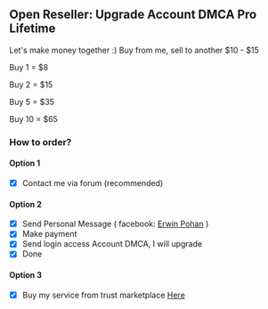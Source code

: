 ## Open Reseller: Upgrade Account DMCA Pro Lifetime 

Let's make money together :)
Buy from me, sell to another  $10 - $15


Buy 1 = $8

Buy 2 = $15

Buy 5 = $35

Buy 10 = $65

### How to order?
#### Option 1
- [x] Contact me via forum (recommended)

#### Option 2
- [x] Send Personal Message ( facebook: [Erwin Pohan](https://p-store.net/akun/45124/jual-dan-aktivasi-akun-dmca-pro-lifetime) )
- [x] Make payment
- [x] Send login access Account DMCA, I will upgrade
- [x] Done

#### Option 3
- [x] Buy my service from trust marketplace [Here](https://p-store.net/akun/45124/jual-dan-aktivasi-akun-dmca-pro-lifetime)

